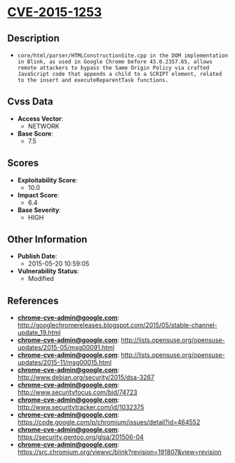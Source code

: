 
# [CVE-2015-1253](http://googlechromereleases.blogspot.com/2015/05/stable-channel-update_19.html)

## Description

- `core/html/parser/HTMLConstructionSite.cpp in the DOM implementation in Blink, as used in Google Chrome before 43.0.2357.65, allows remote attackers to bypass the Same Origin Policy via crafted JavaScript code that appends a child to a SCRIPT element, related to the insert and executeReparentTask functions.`

## Cvss Data

- **Access Vector**:
  - NETWORK
- **Base Score**:
  - 7.5

## Scores

- **Exploitability Score**:
  - 10.0
- **Impact Score**:
  - 6.4
- **Base Severity**:
  - HIGH

## Other Information

- **Publish Date**:
  - 2015-05-20 10:59:05
- **Vulnerability Status**:
  - Modified

## References

- **chrome-cve-admin@google.com**: http://googlechromereleases.blogspot.com/2015/05/stable-channel-update_19.html
- **chrome-cve-admin@google.com**: http://lists.opensuse.org/opensuse-updates/2015-05/msg00091.html
- **chrome-cve-admin@google.com**: http://lists.opensuse.org/opensuse-updates/2015-11/msg00015.html
- **chrome-cve-admin@google.com**: http://www.debian.org/security/2015/dsa-3267
- **chrome-cve-admin@google.com**: http://www.securityfocus.com/bid/74723
- **chrome-cve-admin@google.com**: http://www.securitytracker.com/id/1032375
- **chrome-cve-admin@google.com**: https://code.google.com/p/chromium/issues/detail?id=464552
- **chrome-cve-admin@google.com**: https://security.gentoo.org/glsa/201506-04
- **chrome-cve-admin@google.com**: https://src.chromium.org/viewvc/blink?revision=191807&view=revision
